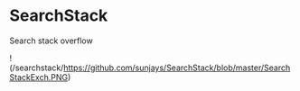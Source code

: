 # SearchStack
Search stack overflow

!(/searchstack/https://github.com/sunjays/SearchStack/blob/master/SearchStackExch.PNG)

